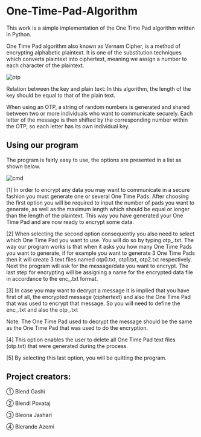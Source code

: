 # One-Time-Pad-Algorithm
This work is a simple implementation of the One Time Pad algorithm written in Python.

One Time Pad algorithm also known as Vernam Cipher, is a method of encrypting alphabetic plaintext. It is one of the substitution techniques which converts plaintext into ciphertext, meaning we assign a number to each character of the plaintext.

![otp](https://user-images.githubusercontent.com/93947087/163680487-bb76cffa-424c-49be-8fa9-69996b6b7fc6.png)

Relation between the key and plain text: 
In this algorithm, the length of the key should be equal to that of the plain text.

When using an OTP, a string of random numbers is generated and shared between two or more individuals who want to communicate securely. Each letter of the message is then shifted by the corresponding number within the OTP, so each letter has its own individual key.

## Using our program
The program is fairly easy to use, the options are presented in a list as shown below.

![cmd](https://user-images.githubusercontent.com/93947087/163680750-65f740d9-bca9-4642-8752-2980596ccde4.PNG)


[1] In order to encrypt any data you may want to communicate in a secure fashion you must generate one or several One Time Pads. After choosing the first option you will be required to input the number of pads you want to generate, as well as the maximum length which should be equal or longer than the length of the plaintext.
This way you have generated your One Time Pad and are now ready to encrypt some data.

[2] When selecting the second option consequently you also need to select which One Time Pad you want to use. You will do so by typing otp_.txt.
The way our program works is that when it asks you how many One Time Pads you want to generate, if for example you want to generate 3 One Time Pads then it will create 3 text files named otp0.txt, otp1.txt, otp2.txt respectively. 
Next the program will ask for the message/data you want to encrypt.
The last step for encrypting will be assigning a name for the encrypted data file in accordance to the enc_.txt format.

[3] In case you may want to decrypt a message it is implied that you have first of all, the encrypted message (ciphertext) and also the One Time Pad that was used to encrypt that message. So you will need to define the enc_.txt and also the otp_.txt

Note: The One Time Pad used to decrypt the message should be the same as the One Time Pad that was used to do the encryption.

[4] This option enables the user to delete all One Time Pad text files (otp.txt) that were generated during the process.

[5] By selecting this last option, you will be quitting the program.

## Project creators:
① Blend Gashi

② Blendi Povataj

③ Bleona Jashari

④ Blerande Azemi
